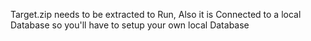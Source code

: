 Target.zip needs to be extracted to Run, Also it is Connected to a local Database so you'll have to setup your own local Database
